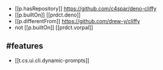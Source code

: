
- [[p.hasRepository]] https://github.com/c4spar/deno-cliffy
- [[p.builtOn]] [[prdct.deno]]
- [[p.differentFrom]] https://github.com/drew-y/cliffy 
- not [[p.builtOn]] [[prdct.vorpal]]

## #features

  - [[t.cs.ui.cli.dynamic-prompts]]